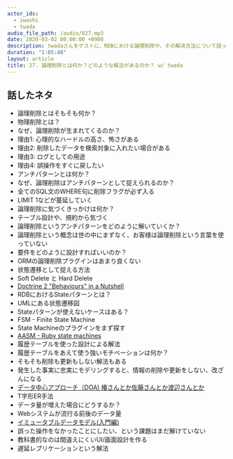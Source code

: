 ```yaml
---
actor_ids:
  - iwashi
  - twada
audio_file_path: /audio/027.mp3
date: 2020-03-02 00:00:00 +0900
description: twadaさんをゲストに、RDBにおける論理削除や、その解決方法について語っていただいたエピソードです。
duration: "1:05:48"
layout: article
title: 27. 論理削除とは何か？どのような解法があるのか？ w/ twada
---
```


## 話したネタ

- 論理削除とはそもそも何か？
- 物理削除とは？
- なぜ、論理削除が生まれてくるのか？
- 理由1: 心理的なハードルの高さ、怖さがある
- 理由2: 削除したデータを検索対象に入れたい場合がある
- 理由3: ログとしての用途
- 理由4: 誤操作をすぐに戻したい
- アンチパターンとは何か？
- なぜ、論理削除はアンチパターンとして捉えられるのか？
- 全てのSQL文のWHERE句に削除フラグが必ず入る
- LIMIT 1などが蔓延していく
- 論理削除に気づくきっかけは何か？
- テーブル設計や、規約から気づく
- 論理削除というアンチパターンをどのように解いていくか？
- 論理削除という概念は世の中にまずなく、お客様は論理削除という言葉を使っていない
- 要件をどのように設計すればいいのか？
- ORMの論理削除プラグインはあまり良くない
- 状態遷移として捉える方法
- Soft Delete と Hard Delete
- [Doctrine 2 "Behaviours" in a Nutshell](https://www.doctrine-project.org/2010/02/17/doctrine2-behaviours-nutshell.html)
- RDBにおけるStateパターンとは？
- UMLにある状態遷移図
- Stateパターンが使えないケースはある？
- FSM - Finite State Machine
- State Machineのプラグインをまず探す
- [AASM - Ruby state machines](https://github.com/aasm/aasm)
- 履歴テーブルを使った設計による解法
- 履歴テーブルをあえて使う強いモチベーションは何か？
- そもそも削除も更新もしない解法もある
- 発生した事実に忠実にモデリングすると、情報の削除や更新をしない、改ざんになる
- [データ中心アプローチ（DOA) 椿さんとか佐藤さんとか渡辺さんとか](https://ja.wikipedia.org/wiki/%E3%83%87%E3%83%BC%E3%82%BF%E4%B8%AD%E5%BF%83%E3%82%A2%E3%83%97%E3%83%AD%E3%83%BC%E3%83%81)
- T字形ER手法
- データ量が増えた場合にどうするか？
- Webシステムが流行る前後のデータ量
- [イミュータブルデータモデル(入門編)](https://www.slideshare.net/kawasima/ss-40471672)
- 誤った操作をなかったことにしたい、という課題はまだ解けていない
- 教科書的なのは間違えにくいUI/画面設計を作る
- 遅延レプリケーションという解法
